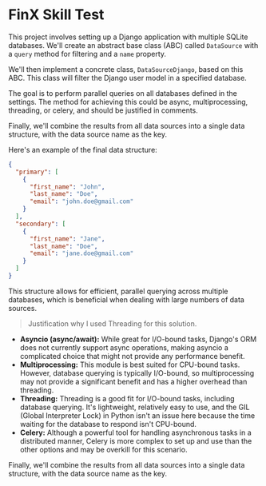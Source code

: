 # FinX Skill Test

This project involves setting up a Django application with multiple SQLite databases. We'll create an abstract base class (ABC) called `DataSource` with a `query` method for filtering and a `name` property.

We'll then implement a concrete class, `DataSourceDjango`, based on this ABC. This class will filter the Django user model in a specified database.

The goal is to perform parallel queries on all databases defined in the settings. The method for achieving this could be async, multiprocessing, threading, or celery, and should be justified in comments.

Finally, we'll combine the results from all data sources into a single data structure, with the data source name as the key.

Here's an example of the final data structure:

```json
{
  "primary": [
    {
      "first_name": "John",
      "last_name": "Doe",
      "email": "john.doe@gmail.com"
    }
  ],
  "secondary": [
    {
      "first_name": "Jane",
      "last_name": "Doe",
      "email": "jane.doe@gmail.com"
    }
  ]
}
```

This structure allows for efficient, parallel querying across multiple databases, which is beneficial when dealing with large numbers of data sources.

> Justification why I used Threading for this solution.

- **Asyncio (async/await):** While great for I/O-bound tasks, Django's ORM does not currently support async operations, making asyncio a complicated choice that might not provide any performance benefit.
- **Multiprocessing:** This module is best suited for CPU-bound tasks. However, database querying is typically I/O-bound, so multiprocessing may not provide a significant benefit and has a higher overhead than threading.
- **Threading:** Threading is a good fit for I/O-bound tasks, including database querying. It's lightweight, relatively easy to use, and the GIL (Global Interpreter Lock) in Python isn't an issue here because the time waiting for the database to respond isn't CPU-bound.
- **Celery:** Although a powerful tool for handling asynchronous tasks in a distributed manner, Celery is more complex to set up and use than the other options and may be overkill for this scenario.

Finally, we'll combine the results from all data sources into a single data structure, with the data source name as the key.

